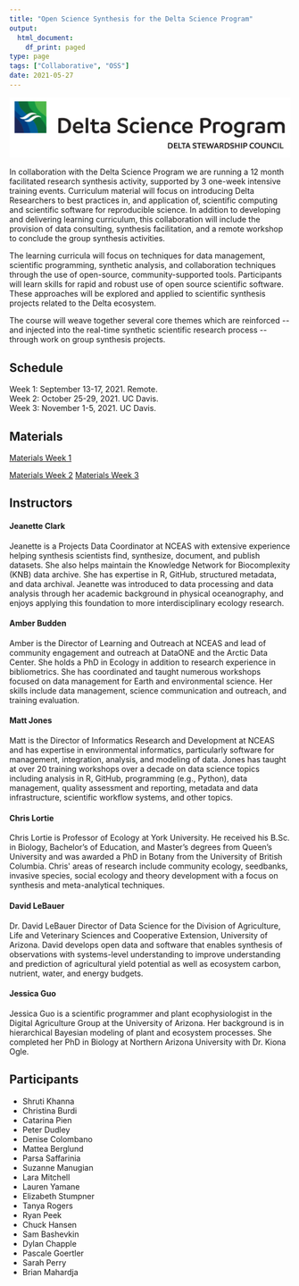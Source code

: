 ```yaml
---
title: "Open Science Synthesis for the Delta Science Program"
output:
  html_document:
    df_print: paged
type: page
tags: ["Collaborative", "OSS"]
date: 2021-05-27
---
```


![](DSP_Logo_Horizontal.jpg)

In collaboration with the Delta Science Program we are running a 12 month facilitated research synthesis activity, supported by 3 one-week intensive training events. Curriculum material will focus on introducing Delta Researchers to best practices in, and application of, scientific computing and
scientific software for reproducible science. In addition to developing and delivering learning curriculum, this collaboration will include the provision of data consulting, synthesis facilitation, and a remote workshop to conclude the group synthesis activities.

The learning curricula will focus on techniques for data management, scientific programming, synthetic analysis, and collaboration techniques through the use of open-source, community-supported tools. Participants will learn skills for rapid and robust use of open source scientific software. These approaches will be explored and applied to scientific synthesis projects related to the Delta ecosystem.

The course will weave together several core themes which are reinforced -- and injected into the real-time synthetic scientific research process -- through work on group synthesis projects.

## Schedule

Week 1: September 13-17, 2021. Remote.  
Week 2: October 25-29, 2021. UC Davis.  
Week 3: November 1-5, 2021. UC Davis.  

## Materials

[Materials Week 1](https://learning.nceas.ucsb.edu/2021-09-delta/)

[Materials Week 2](https://learning.nceas.ucsb.edu/2021-10-delta/)
[Materials Week 3](https://learning.nceas.ucsb.edu/2021-11-delta/)


## Instructors

#### Jeanette Clark

Jeanette is a Projects Data Coordinator at NCEAS with extensive experience helping synthesis scientists find, synthesize, document, and publish datasets. She also helps maintain the Knowledge Network for Biocomplexity (KNB) data archive. She has expertise in R, GitHub, structured metadata, and data archival. Jeanette was introduced to data processing and data analysis through her academic background in physical oceanography, and enjoys applying this foundation to more interdisciplinary ecology research.

#### Amber Budden

Amber is the Director of Learning and Outreach at NCEAS and lead of community engagement and outreach at DataONE and the Arctic Data Center. She holds a PhD in Ecology in addition to research experience in bibliometrics. She has coordinated and taught numerous workshops focused on data management for Earth and environmental science. Her skills include data management, science communication and outreach, and training evaluation.

#### Matt Jones

Matt is the Director of Informatics Research and Development at NCEAS and has expertise in environmental informatics, particularly software for management, integration, analysis, and modeling of data. Jones has taught at over 20 training workshops over a decade on data science topics including analysis in R, GitHub, programming (e.g., Python), data management, quality assessment and reporting, metadata and data infrastructure, scientific workflow systems, and other topics.

#### Chris Lortie

Chris Lortie is Professor of Ecology at York University. He received his B.Sc. in Biology, Bachelor’s of Education, and Master’s degrees from Queen’s University and was awarded a PhD in Botany from the University of British Columbia. Chris' areas of research include community ecology, seedbanks, invasive species, social ecology and theory development with a focus on synthesis and meta-analytical techniques.

#### David LeBauer

Dr. David LeBauer Director of Data Science for the Division of Agriculture, Life and Veterinary Sciences and Cooperative Extension, University of Arizona. David develops open data and software that enables synthesis of observations with systems-level understanding to improve understanding and prediction of agricultural yield potential as well as ecosystem carbon, nutrient, water, and energy budgets.

#### Jessica Guo

Jessica Guo is a scientific programmer and plant ecophysiologist in the Digital Agriculture Group at the University of Arizona. Her background is in hierarchical Bayesian modeling of plant and ecosystem processes. She completed her PhD in Biology at Northern Arizona University with Dr. Kiona Ogle.

## Participants

-    Shruti Khanna
-    Christina Burdi
-    Catarina Pien
-    Peter Dudley
-    Denise Colombano
-    Mattea Berglund
-    Parsa Saffarinia
-    Suzanne Manugian
-    Lara Mitchell
-    Lauren Yamane
-    Elizabeth Stumpner
-    Tanya Rogers
-    Ryan Peek
-    Chuck Hansen
-    Sam Bashevkin
-    Dylan Chapple
-    Pascale Goertler
-    Sarah Perry
-    Brian Mahardja
